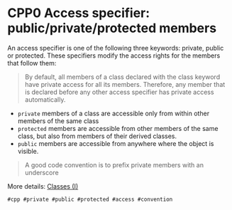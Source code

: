 # CPP0 Access specifier: public/private/protected members

An access specifier is one of the following three keywords: private, public or protected. These specifiers modify the access rights for the members that follow them:

> By default, all members of a class declared with the class keyword have private access for all its members. Therefore, any member that is declared before any other access specifier has private access automatically. 

* ``private`` members of a class are accessible only from within other members of the same class
* ``protected`` members are accessible from other members of the same class, but also from members of their derived classes.
* ``public`` members are accessible from anywhere where the object is visible.

> A good code convention is to prefix private members with an underscore

More details: [Classes (I)](https://cplusplus.com/doc/tutorial/classes/)

    #cpp #private #public #protected #access #convention
